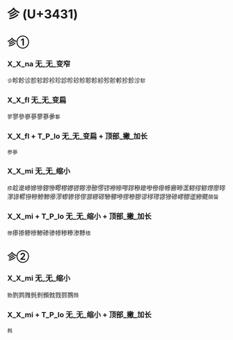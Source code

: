 # 㐱 (U+3431)

## 㐱①

### X_X_na 无_无_变窄
`㐱`畛飻诊胗轸跈袗珍診昣䂦䝩聄眕紾殄䪾軫抮鉁沴`駗`

### X_X_fl 无_无_变扁
`翏`寥參嵾蔘蓼篸曑`鬖`

### X_X_fl + T_P_lo 无_无_变扁 + 顶部_撇_加长
`参㟥`

### X_X_mi 无_无_缩小 
`疹`趁遪㠁㜗犙鏐慘疁樛嫪豂賿滲醦憀镠襂贂嘐蹘穇䟃嘇傪瘳幓廫㽩䀊䵏缪䚧熮廖㬔㵳謲轇摻糝鰺黲瘮漻蟉鏒㺒僇㶀繆磟驂髎墋摎槮膠谬穋璆謬㺑磣嵺醪䢧縿飂`䰘餮`

### X_X_mi + T_P_lo 无_无_缩小 + 顶部_撇_加长
`惨`瘆掺鲹椮鯵碜骖㡎䅟糁渗黪`毶`

## 㐱②

### X_X_mi 无_无_缩小
`勠`剹鹨雡毿剼䫩㓄戮鄝鷚`顟`
### X_X_mi + T_P_lo 无_无_缩小 + 顶部_撇_加长
`毵`